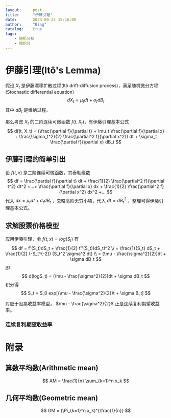 ```yaml
---
layout:     post
title:      "伊藤引理"
date:       2023-09-23 15:16:00
author:     "Bing"
catalog:    true
tags:
    - 随机分析
    - 微积分
---
```


# 伊藤引理(Itô's Lemma)
假设 $X_t$ 是伊藤漂移扩散过程(Itô drift-diffusion process)，满足随机微分方程(Stochastic differential equation)
$$
    dX_t = \mu_t dt + \sigma_t dB_t
$$
其中 $dB_t$ 是维纳过程。

那么考虑 $X_t$ 的二阶连续可微函数 $f(t, X_t)$，有伊藤引理基本公式
$$
    df(t, X_t) = (\frac{\partial f}{\partial t} + \mu_t \frac{\partial f}{\partial x} + \frac{\sigma_t^2}{2} \frac{\partial^2 f}{\partial x^2}) dt + \sigma_t \frac{\partial f}{\partial x} dB_t
$$

## 伊藤引理的简单引出
设 $f(t, x)$ 是二阶连续可微函数，其泰勒级数
$$
    df = \frac{\partial f}{\partial t} dt + \frac{1}{2} \frac{\partial^2 f}{\partial t^2} dt^2 +...+ \frac{\partial f}{\partial x} dx + \frac{1}{2} \frac{\partial^2 f}{\partial x^2} dx^2 +...
$$
代入 $dx = \mu_t dt + \sigma_t dB_t$ ，忽略高阶无穷小项，代入 $dt = dB_t^2$ ，整理可得伊藤引理基本公式。

## 求解股票价格模型
应用伊藤引理，令 $f(t, x) = log(S_t)$ 有
$$
    df = f'(S_t)dS_t + \frac{1}{2} f''(S_t)(dS_t)^2 \\
    = \frac{1}{S_t} dS_t + \frac{1}{2} (-S_t^{-2}) (S_t^2 \sigma^2 dt) \\
    = (\mu - \frac{\sigma^2}{2})dt + \sigma dB_t
$$
即
$$
    d(logS_t) = (\mu - \frac{\sigma^2}{2})dt + \sigma dB_t
$$
积分得
$$
    S_t = S_0 exp[(\mu - \frac{\sigma^2}{2})t + \sigma B_t]
$$

对应于股票收益率模型， $\mu - \frac{\sigma^2}{2}$ 正是连续复利期望收益率。

### 连续复利期望收益率

# 附录
## 算数平均数(Arithmetic mean)
$$
    AM = \frac{1}{n} \sum_{k=1}^n x_k
$$

## 几何平均数(Geometric mean)
$$
    GM = (\Pi_{k=1}^n x_k)^{\frac{1}{n}}
$$